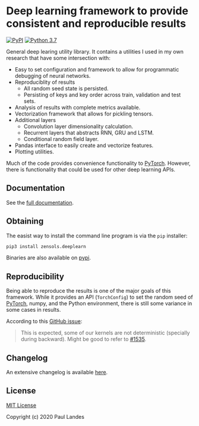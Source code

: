 # Deep learning framework to provide consistent and reproducible results

[![PyPI][pypi-badge]][pypi-link]
[![Python 3.7][python37-badge]][python37-link]

General deep learing utility library.  It contains a utilities I used in my own
research that have some intersection with:
* Easy to set configuration and framework to allow for programmatic debugging
  of neural networks.
* Reproduciblity of results
  * All random seed state is persisted.
  * Persisting of keys and key order across train, validation and test sets.
* Analysis of results with complete metrics available.
* Vectorization framework that allows for pickling tensors.
* Additional layers
  * Convolution layer dimensionality calculation.
  * Recurrent layers that abstracts RNN, GRU and LSTM.
  * Conditional random field layer.
* Pandas interface to easily create and vectorize features.
* Plotting utilities.


Much of the code provides convenience functionality to [PyTorch].  However,
there is functionality that could be used for other deep learning APIs.


## Documentation

See the [full documentation](https://plandes.github.io/deeplearn/index.html).


## Obtaining

The easist way to install the command line program is via the `pip` installer:
```bash
pip3 install zensols.deeplearn
```

Binaries are also available on [pypi].


## Reproducibility

Being able to reproduce the results is one of the major goals of this
framework.  While it provides an API (`TorchConfig`) to set the random seed of
[PyTorch], numpy, and the Python environment, there is still some variance in
some cases in results.

According to this [GitHub issue](https://github.com/pytorch/pytorch/issues/18412):
> This is expected, some of our kernels are not deterministic (specially during backward).
> Might be good to refer to [#1535](https://github.com/pytorch/pytorch/issues/15359).


## Changelog

An extensive changelog is available [here](CHANGELOG.md).


## License

[MIT License](LICENSE.md)

Copyright (c) 2020 Paul Landes


<!-- links -->
[PyTorch]: https://pytorch.org

[pypi]: https://pypi.org/project/zensols.deeplearn/
[pypi-link]: https://pypi.python.org/pypi/zensols.deeplearn
[pypi-badge]: https://img.shields.io/pypi/v/zensols.deeplearn.svg
[python37-badge]: https://img.shields.io/badge/python-3.7-blue.svg
[python37-link]: https://www.python.org/downloads/release/python-370

[PyTorch]: https://pytorch.org
